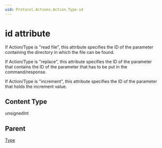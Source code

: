 ```yaml
---
uid: Protocol.Actions.Action.Type-id
---
```


# id attribute

If Action/Type is "read file", this attribute specifies the ID of the parameter containing the directory in which the file can be found.

If Action/Type is "replace", this attribute specifies the ID of the parameter that contains the ID of the parameter that has to be put in the command/response.

If Action/Type is "increment", this attribute specifies the ID of the parameter that holds the increment value.

## Content Type

unsignedInt

## Parent

[Type](xref:Protocol.Actions.Action.Type)
